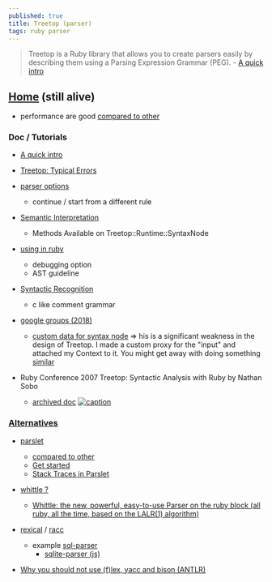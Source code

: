 ```yaml
---
published: true
title: Treetop (parser)
tags: ruby parser
---
```

> Treetop is a Ruby library that allows you to create parsers easily by describing them using a Parsing Expression Grammar (PEG). - [A quick intro](http://thingsaaronmade.com/blog/a-quick-intro-to-writing-a-parser-using-treetop.html)

## [Home](https://github.com/cjheath/treetop) (still alive)

- performance are good [compared to other](http://blog.absurd.li/2011/02/02/parslet_and_its_friends.html)

### Doc / Tutorials
- [A quick intro](http://thingsaaronmade.com/blog/a-quick-intro-to-writing-a-parser-using-treetop.html)
- [Treetop: Typical Errors](https://whitequark.org/blog/2011/09/08/treetop-typical-errors/)
- [parser options](https://github.com/cjheath/treetop/blob/master/doc/using_in_ruby.markdown)
	- continue / start from a different rule
- [Semantic Interpretation](https://github.com/cjheath/treetop/blob/master/doc/semantic_interpretation.markdown)
	- Methods Available on Treetop::Runtime::SyntaxNode
- [using in ruby](https://github.com/cjheath/treetop/blob/master/doc/using_in_ruby.markdown)
	- debugging option
    - AST guideline
- [Syntactic Recognition](https://github.com/cjheath/treetop/blob/master/doc/syntactic_recognition.markdown)
	- c like comment grammar

- [google groups (2018)](https://groups.google.com/g/treetop-dev)
	- [custom data for syntax node](https://groups.google.com/g/treetop-dev/c/m60jgGU-HeU) =>  his is a significant weakness in the design of Treetop.
I made a custom proxy for the "input" and attached my Context
to it. You might get away with doing something [similar](https://github.com/cjheath/activefacts-cql/blob/master/lib/activefacts/cql/parser.rb#L203-L249) 

- Ruby Conference 2007 Treetop: Syntactic Analysis with Ruby by Nathan Sobo
	- [archived doc](http://web.archive.org/web/20130916004334/http:/treetop.rubyforge.org/index.html)
[![caption](https://img.youtube.com/vi/v5tTDZSIVrg/0.jpg)](https://www.youtube.com/watch?v=v5tTDZSIVrg)

### [Alternatives](https://www.ruby-forum.com/t/which-library-to-write-a-parser/215786/11)
- [parslet](http://kschiess.github.io/parslet/)
	- [compared to other](http://blog.absurd.li/2011/02/02/parslet_and_its_friends.html)
    - [Get started](http://kschiess.github.io/parslet/get-started.html)
    - [Stack Traces in Parslet](http://blog.absurd.li/2011/01/11/stack_traces_in_parslet.html)
- [whittle ?](https://github.com/d11wtq/whittle)
	- [Whittle: the new, powerful, easy-to-use Parser on the ruby block (all ruby, all the time, based on the LALR(1) algorithm)](https://www.reddit.com/r/ruby/comments/msgn9/whittle_the_new_powerful_easytouse_parser_on_the/)
- [rexical](https://github.com/tenderlove/rexical/tree/master) / [racc](https://github.com/ruby/racc/wiki)
	- example [sql-parser](https://github.com/kissmetrics/sql-parser)
    	- [sqlite-parser (js)](https://github.com/codeschool/sqlite-parser)
    
- [Why you should not use (f)lex, yacc and bison (ANTLR)](https://tomassetti.me/why-you-should-not-use-flex-yacc-and-bison/)